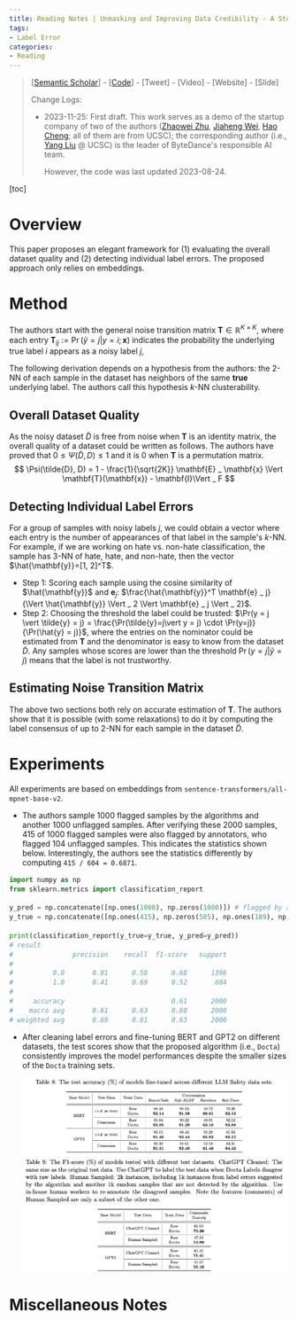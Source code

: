 ```yaml
---
title: Reading Notes | Unmasking and Improving Data Credibility - A Study with Datasets for Training Harmless Language Models
tags:
- Label Error
categories:
- Reading
---
```


>   [[Semantic Scholar](https://www.semanticscholar.org/paper/Unmasking-and-Improving-Data-Credibility%3A-A-Study-Zhu-Wang/9542a0c6121086be7abb8caf18ebaa9a245fab86)] - [[Code](https://github.com/Docta-ai/docta)] - [Tweet] - [Video] - [Website] - [Slide]
>
>   Change Logs:
>
>   - 2023-11-25: First draft. This work serves as a demo of the startup company of two of the authors ([Zhaowei Zhu](https://users.soe.ucsc.edu/~zhaoweizhu/), [Jiaheng Wei](https://weijiaheng.github.io/), [Hao Cheng](https://haochenglouis.github.io/); all of them are from UCSC); the corresponding author (i.e., [Yang Liu](http://www.yliuu.com/) @ UCSC) is the leader of ByteDance's responsible AI team. 
>
>       However, the code was last updated 2023-08-24.

[toc]

# Overview

This paper proposes an elegant framework for (1) evaluating the overall dataset quality and (2) detecting individual label errors. The proposed approach only relies on embeddings.

# Method

The authors start with the general noise transition matrix $\mathbf{T} \in \mathbb{R} ^ {K \times K}$, where each entry $\mathbf{T} _ {ij} := \Pr(\tilde{y}=j \vert y = i; \mathbf{x})$ indicates the probability the underlying true label $i$ appears as a noisy label $j$, 

The following derivation depends on a hypothesis from the authors: the 2-NN of each sample in the dataset has neighbors of the same **true** underlying label. The authors call this hypothesis $k$-NN clusterability.

## Overall Dataset Quality

As the noisy dataset $\tilde{D}$ is free from noise when $\mathbf{T}$ is an identity matrix, the overall quality of a dataset could be written as follows. The authors have proved that $0\leq \Psi(\tilde{D}, D) \leq 1$ and it is 0 when $\mathbf{T}$ is a permutation matrix.
$$
\Psi(\tilde{D}, D) = 1 - \frac{1}{\sqrt{2K}} \mathbf{E} _ \mathbf{x} \Vert \mathbf{T}(\mathbf{x}) - \mathbf{I}\Vert _ F
$$

## Detecting Individual Label Errors

For a group of samples with noisy labels $j$, we could obtain a vector where each entry is the number of appearances of that label in the sample's $k$-NN. For example, if we are working on hate vs. non-hate classification, the sample has 3-NN of hate, hate, and non-hate, then the vector $\hat{\mathbf{y}}=[1, 2]^T$.

-   Step 1: Scoring each sample using the cosine similarity of $\hat{\mathbf{y}}$ and $\mathbf{e} _ j$: $\frac{\hat{\mathbf{y}}^T \mathbf{e} _ j}{\Vert \hat{\mathbf{y}} \Vert _ 2 \Vert \mathbf{e} _ j \Vert _ 2}$. 
-   Step 2: Choosing the threshold the label could be trusted: $\Pr(y = j \vert \tilde{y} = j) = \frac{\Pr(\tilde{y}=j\vert y = j) \cdot \Pr(y=j)}{\Pr(\hat{y} = j)}$, where the entries on the nominator could be estimated from $\mathbf{T}$ and the denominator is easy to know from the dataset $\tilde{D}$. Any samples whose scores are lower than the threshold $\Pr(y = j\vert \tilde{y}=j)$ means that the label is not trustworthy.

## Estimating Noise Transition Matrix

The above two sections both rely on accurate estimation of $\mathbf{T}$. The authors show that it is possible (with some relaxations) to do it by computing the label consensus of up to 2-NN for each sample in the dataset $\tilde{D}$.

# Experiments

All experiments are based on embeddings from `sentence-transformers/all-mpnet-base-v2`.

-   The authors sample 1000 flagged samples by the algorithms and another 1000 unflagged samples. After verifying these 2000 samples, 415 of 1000 flagged samples were also flagged by annotators, who flagged 104 unflagged samples. This indicates the statistics shown below. Interestingly, the authors see the statistics differently by computing `415 / 604 = 0.6871`.

```python
import numpy as np
from sklearn.metrics import classification_report

y_pred = np.concatenate([np.ones(1000), np.zeros(1000)]) # flagged by algorithm
y_true = np.concatenate([np.ones(415), np.zeros(585), np.ones(189), np.zeros(811)]) # flagged by experts

print(classification_report(y_true=y_true, y_pred=y_pred))
# result
#               precision    recall  f1-score   support
# 
#          0.0       0.81      0.58      0.68      1396
#          1.0       0.41      0.69      0.52       604
# 
#     accuracy                           0.61      2000
#    macro avg       0.61      0.63      0.60      2000
# weighted avg       0.69      0.61      0.63      2000
```

-   After cleaning label errors and fine-tuning BERT and GPT2 on different datasets, the test scores show that the proposed algorithm (i.e., `Docta`) consistently improves the model performances despite the smaller sizes of the `Docta` training sets.

    ![image-20231127001141318](https://raw.githubusercontent.com/guanqun-yang/remote-images/master/2023/11/upgit_20231127_1701061901.png)

    

# Miscellaneous Notes



